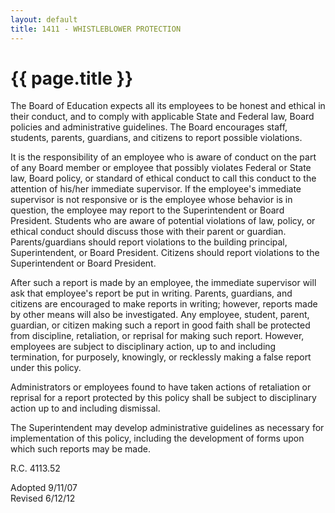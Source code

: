 ```yaml
---
layout: default
title: 1411 - WHISTLEBLOWER PROTECTION
---
```


{{ page.title }}
================

The Board of Education expects all its employees to be honest and
ethical in their conduct, and to comply with applicable State and
Federal law, Board policies and administrative guidelines. The Board
encourages staff, students, parents, guardians, and citizens to report
possible violations.

It is the responsibility of an employee who is aware of conduct on the
part of any Board member or employee that possibly violates Federal or
State law, Board policy, or standard of ethical conduct to call this
conduct to the attention of his/her immediate supervisor. If the
employee's immediate supervisor is not responsive or is the employee
whose behavior is in question, the employee may report to the
Superintendent or Board President. Students who are aware of potential
violations of law, policy, or ethical conduct should discuss those with
their parent or guardian. Parents/guardians should report violations to
the building principal, Superintendent, or Board President. Citizens
should report violations to the Superintendent or Board President.

After such a report is made by an employee, the immediate supervisor
will ask that employee's report be put in writing. Parents, guardians,
and citizens are encouraged to make reports in writing; however, reports
made by other means will also be investigated. Any employee, student,
parent, guardian, or citizen making such a report in good faith shall be
protected from discipline, retaliation, or reprisal for making such
report. However, employees are subject to disciplinary action, up to and
including termination, for purposely, knowingly, or recklessly making a
false report under this policy.

Administrators or employees found to have taken actions of retaliation
or reprisal for a report protected by this policy shall be subject to
disciplinary action up to and including dismissal.

The Superintendent may develop administrative guidelines as necessary
for implementation of this policy, including the development of forms
upon which such reports may be made.

R.C. 4113.52

Adopted 9/11/07\
 Revised 6/12/12
